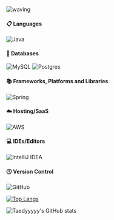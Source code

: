 ![waving](https://capsule-render.vercel.app/api?type=waving&height=200&text=김태현입니다!&fontAlign=50&fontAlignY=40&color=gradient)

<!-- Language logo-->
#### 📋 Languages
![Java](https://img.shields.io/badge/java-%23ED8B00.svg?style=for-the-badge&logo=openjdk&logoColor=white)

#### 💾 Databases
![MySQL](https://img.shields.io/badge/mysql-%2300000f.svg?style=for-the-badge&logo=mysql&logoColor=white)
![Postgres](https://img.shields.io/badge/postgres-%23316192.svg?style=for-the-badge&logo=postgresql&logoColor=white)

#### 📚 Frameworks, Platforms and Libraries
![Spring](https://img.shields.io/badge/spring-%236DB33F.svg?style=for-the-badge&logo=spring&logoColor=white)

#### ☁️ Hosting/SaaS
![AWS](https://img.shields.io/badge/AWS-%23FF9900.svg?style=for-the-badge&logo=amazon-aws&logoColor=white)

#### 💻 IDEs/Editors
![IntelliJ IDEA](https://img.shields.io/badge/IntelliJIDEA-000000.svg?style=for-the-badge&logo=intellij-idea&logoColor=white)

#### 🕓 Version Control
![GitHub](https://img.shields.io/badge/github-%23121011.svg?style=for-the-badge&logo=github&logoColor=white)

<!-- most used language -->
[![Top Langs](https://github-readme-stats.vercel.app/api/top-langs/?username=taedyyyyy&layout=compact)](https://github.com/delay-100/github-readme-stats)
  
<!-- Github Status -->
![Taedyyyyy's GitHub stats](https://github-readme-stats.vercel.app/api?username=taedyyyyy&show_icons=true&hide=contribs,prs&cache_seconds=86400&theme=buefy)









